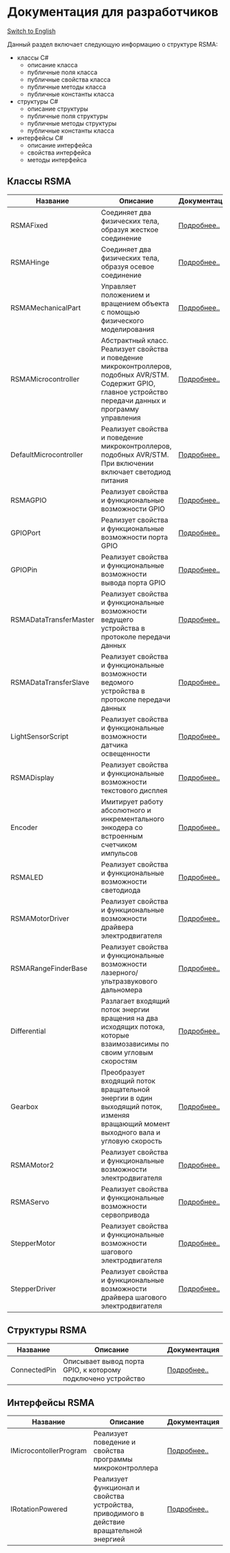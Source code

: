 # Документация для разработчиков
[Switch to English](/ScriptingAPI/en/ScriptingAPI.md)

Данный раздел включает следующую информацию о структуре RSMA:
- классы C#
    - описание класса
    - публичные поля класса
    - публичные свойства класса
    - публичные методы класса
    - публичные константы класса
- структуры C#
    - описание структуры
    - публичные поля структуры
    - публичные методы структуры
    - публичные константы класса
- интерфейсы C#
    - описание интерфейса
    - свойства интерфейса
    - методы интерфейса



## Классы RSMA
|Название|Описание|Документация|
|--|--|--|
|RSMAFixed|Соединяет два физических тела, образуя жесткое соединение|[Подробнее..](/ScriptingAPI/ru/Mechanics/RSMAFixed.cs.md)|
|RSMAHinge|Соединяет два физических тела, образуя осевое соединение|[Подробнее..](/ScriptingAPI/ru/Mechanics/RSMAHinge.cs.md)|
|RSMAMechanicalPart|Управляет положением и вращением объекта с помощью физического моделирования|[Подробнее..](/ScriptingAPI/ru/Mechanics/RSMAMechanicalPart.cs.md)|
|RSMAMicrocontroller|Абстрактный класс. Реализует свойства и поведение микроконтроллеров, подобных AVR/STM. Содержит GPIO, главное устройство передачи данных и программу управления|[Подробнее..](/ScriptingAPI/ru/Electronics/Microcontrollers/RSMAMicrocontroller.cs.md)|
|DefaultMicrocontroller|Реализует свойства и поведение микроконтроллеров, подобных AVR/STM. При включении включает светодиод питания|[Подробнее..](/ScriptingAPI/ru/Electronics/Microcontrollers/DefaultMicrocontroller.cs.md)|
|RSMAGPIO|Реализует свойства и функциональные возможности GPIO|[Подробнее..](/ScriptingAPI/ru/Electronics/Microcontrollers/RSMAGPIO.cs.md)|
|GPIOPort|Реализует свойства и функциональные возможности порта GPIO|[Подробнее..](/ScriptingAPI/ru/Electronics/Microcontrollers/GPIOPort.cs.md)|
|GPIOPin|Реализует свойства и функциональные возможности вывода порта GPIO|[Подробнее..](/ScriptingAPI/ru/Electronics/Microcontrollers/GPIOPin.cs.md)|
|RSMADataTransferMaster|Реализует свойства и функциональные возможности ведущего устройства в протоколе передачи данных|[Подробнее..](/ScriptingAPI/ru/Electronics/Microcontrollers/RSMADataTransferMaster.cs.md)|
|RSMADataTransferSlave|Реализует свойства и функциональные возможности ведомого устройства в протоколе передачи данных|[Подробнее..](/ScriptingAPI/ru/Electronics/Microcontrollers/RSMADataTransferSlave.cs.md)|
|LightSensorScript|Реализует свойства и функциональные возможности датчика освещенности|[Подробнее..](/ScriptingAPI/ru/Electronics/LightSensorScript.cs.md)|
|RSMADisplay|Реализует свойства и функциональные возможности текстового дисплея|[Подробнее..](/ScriptingAPI/ru/Electronics/RSMADisplay.cs.md)|
|Encoder|Имитирует работу абсолютного и инкрементального энкодера со встроенным счетчиком импульсов|[Подробнее..](/ScriptingAPI/ru/Encoder.cs.md)|
|RSMALED|Реализует свойства и функциональные возможности светодиода|[Подробнее..](/ScriptingAPI/ru/Electronics/RSMALED.cs.md)|
|RSMAMotorDriver|Реализует свойства и функциональные возможности драйвера электродвигателя|[Подробнее..](/ScriptingAPI/ru/Electronics/RSMAMotorDriver.cs.md)|
|RSMARangeFinderBase|Реализует свойства и функциональные возможности лазерного/ультразвукового дальномера|[Подробнее..](/ScriptingAPI/ru/Electronics/RSMARangeFinderBase.cs.md)|
|Differential|Разлагает входящий поток энергии вращения на два исходящих потока, которые взаимозависимы по своим угловым скоростям|[Подробнее..](/ScriptingAPI/ru/Mechanics/Differential.cs.md)|
|Gearbox|Преобразует входящий поток вращательной энергии в один выходящий поток, изменяя вращающий момент выходного вала и угловую скорость|[Подробнее..](/ScriptingAPI/ru/Mechanics/Gearbox.cs.md)|
|RSMAMotor2|Реализует свойства и функциональные возможности электродвигателя|[Подробнее..](/ScriptingAPI/ru/Motors/RSMAMotor2.cs.md)|
|RSMAServo|Реализует свойства и функциональные возможности сервопривода|[Подробнее..](/ScriptingAPI/ru/Motors/RSMAServo.cs.md)|
|StepperMotor|Реализует свойства и функциональные возможности шагового электродвигателя|[Подробнее..](/ScriptingAPI/ru/Motors/StepperMotor.cs.md)|
|StepperDriver|Реализует свойства и функциональные возможности драйвера шагового электродвигателя|[Подробнее..](/ScriptingAPI/ru/Motors/StepperDriver.cs.md)|

## Структуры RSMA
|Название|Описание|Документация|
|--|--|--|
|ConnectedPin|Описывает вывод порта GPIO, к которому подключено устройство|[Подробнее..](/ScriptingAPI/ru/Electronics/Microcontrollers/ConnectedPin.cs.md)|


## Интерфейсы RSMA

|Название|Описание|Документация|
|--|--|--|
|IMicrocontollerProgram|Реализует поведение и свойства программы микроконтроллера|[Подробнее..](/ScriptingAPI/ru/Electronics/Microcontrollers/MicrocontrollerInterfaces.cs.md)|
|IRotationPowered|Реализует функционал и свойства устройства, приводимого в действие вращательной энергией|[Подробнее..](/ScriptingAPI/ru/Mechanics/RotationPowered.cs.md)|